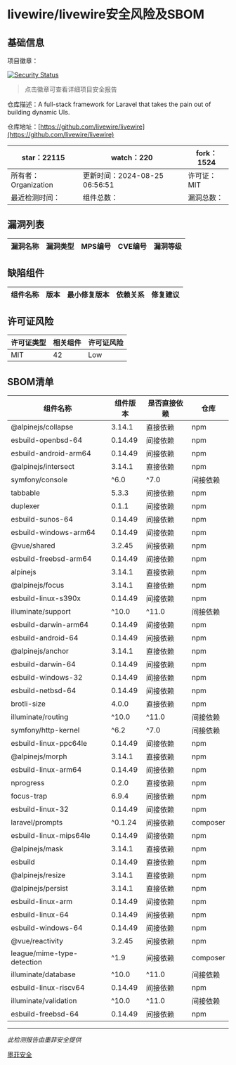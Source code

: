 # livewire/livewire安全风险及SBOM

## 基础信息

项目徽章：

[![Security Status](https://www.murphysec.com/platform3/v31/badge/1829232923403829248.svg)](https://www.murphysec.com/console/report/1692967165772980224/1829232923403829248)

> 点击徽章可查看详细项目安全报告

仓库描述：A full-stack framework for Laravel that takes the pain out of building dynamic UIs.

仓库地址：[https://github.com/livewire/livewire](https://github.com/livewire/livewire)

| star：22115 | watch：220 | fork：1524 |
| ----------- | -------------- | ------------ |
| 所有者：Organization | 更新时间：2024-08-25 06:56:51 | 许可证：MIT |
| 最近检测时间： | 组件总数： | 漏洞总数： |




## 漏洞列表

| 漏洞名称 | 漏洞类型 | MPS编号 | CVE编号 | 漏洞等级 |
| ------- | ------ | ------- | ------ | ----- |





## 缺陷组件

| 组件名称 | 版本 | 最小修复版本 | 依赖关系 | 修复建议 |
| -------- | ---- | ------------ | -------- | -------- |





## 许可证风险

| 许可证类型 | 相关组件 | 许可证风险 |
| ---------- | -------- | ---------- |
|MIT|42|Low|




## SBOM清单

| 组件名称 | 组件版本 | 是否直接依赖 | 仓库 |
| -------- | -------- | ------------ | ---- |
|@alpinejs/collapse|3.14.1|直接依赖|npm|
|esbuild-openbsd-64|0.14.49|间接依赖|npm|
|esbuild-android-arm64|0.14.49|间接依赖|npm|
|@alpinejs/intersect|3.14.1|直接依赖|npm|
|symfony/console|^6.0|^7.0|间接依赖|composer|
|tabbable|5.3.3|间接依赖|npm|
|duplexer|0.1.1|间接依赖|npm|
|esbuild-sunos-64|0.14.49|间接依赖|npm|
|esbuild-windows-arm64|0.14.49|间接依赖|npm|
|@vue/shared|3.2.45|间接依赖|npm|
|esbuild-freebsd-arm64|0.14.49|间接依赖|npm|
|alpinejs|3.14.1|直接依赖|npm|
|@alpinejs/focus|3.14.1|直接依赖|npm|
|esbuild-linux-s390x|0.14.49|间接依赖|npm|
|illuminate/support|^10.0|^11.0|间接依赖|composer|
|esbuild-darwin-arm64|0.14.49|间接依赖|npm|
|esbuild-android-64|0.14.49|间接依赖|npm|
|@alpinejs/anchor|3.14.1|直接依赖|npm|
|esbuild-darwin-64|0.14.49|间接依赖|npm|
|esbuild-windows-32|0.14.49|间接依赖|npm|
|esbuild-netbsd-64|0.14.49|间接依赖|npm|
|brotli-size|4.0.0|直接依赖|npm|
|illuminate/routing|^10.0|^11.0|间接依赖|composer|
|symfony/http-kernel|^6.2|^7.0|间接依赖|composer|
|esbuild-linux-ppc64le|0.14.49|间接依赖|npm|
|@alpinejs/morph|3.14.1|直接依赖|npm|
|esbuild-linux-arm64|0.14.49|间接依赖|npm|
|nprogress|0.2.0|直接依赖|npm|
|focus-trap|6.9.4|间接依赖|npm|
|esbuild-linux-32|0.14.49|间接依赖|npm|
|laravel/prompts|^0.1.24|间接依赖|composer|
|esbuild-linux-mips64le|0.14.49|间接依赖|npm|
|@alpinejs/mask|3.14.1|直接依赖|npm|
|esbuild|0.14.49|直接依赖|npm|
|@alpinejs/resize|3.14.1|直接依赖|npm|
|@alpinejs/persist|3.14.1|直接依赖|npm|
|esbuild-linux-arm|0.14.49|间接依赖|npm|
|esbuild-linux-64|0.14.49|间接依赖|npm|
|esbuild-windows-64|0.14.49|间接依赖|npm|
|@vue/reactivity|3.2.45|间接依赖|npm|
|league/mime-type-detection|^1.9|间接依赖|composer|
|illuminate/database|^10.0|^11.0|间接依赖|composer|
|esbuild-linux-riscv64|0.14.49|间接依赖|npm|
|illuminate/validation|^10.0|^11.0|间接依赖|composer|
|esbuild-freebsd-64|0.14.49|间接依赖|npm|


------

*此检测报告由墨菲安全提供*

[墨菲安全](www.murphysec.com)
